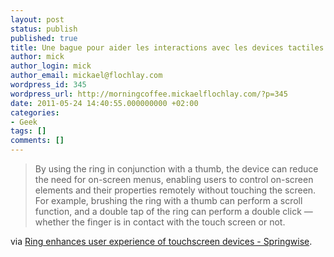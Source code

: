 ```yaml
---
layout: post
status: publish
published: true
title: Une bague pour aider les interactions avec les devices tactiles
author: mick
author_login: mick
author_email: mickael@flochlay.com
wordpress_id: 345
wordpress_url: http://morningcoffee.mickaelflochlay.com/?p=345
date: 2011-05-24 14:40:55.000000000 +02:00
categories:
- Geek
tags: []
comments: []
---
```

<blockquote>By using the ring in conjunction with a thumb, the device can reduce the need for on-screen menus, enabling users to control on-screen elements and their properties remotely without touching the screen. For example, brushing the ring with a thumb can perform a scroll function, and a double tap of the ring can perform a double click — whether the finger is in contact with the touch screen or not.</blockquote>
via <a href="http://www.springwise.com/lifestyle_leisure/ringbow/?utm_source=feedburner&amp;utm_medium=feed&amp;utm_campaign=Feed%3A+springwise+%28Springwise%29">Ring enhances user experience of touchscreen devices - Springwise</a>.
